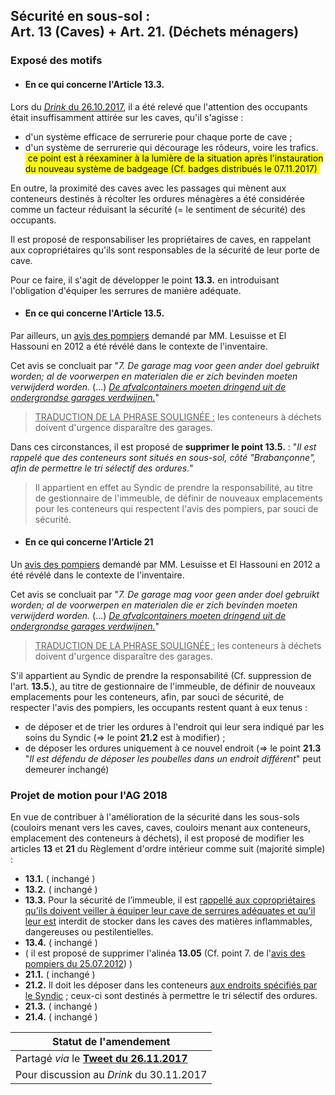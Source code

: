 ## Sécurité en sous-sol : <br>Art. 13 (Caves) + Art. 21. (Déchets ménagers)

### Exposé des motifs

* #### En ce qui concerne l'Article 13.3.

Lors du [*Drink* du 26.10.2017](https://bobjr-1.github.io/Temp/Revue_ROI/Drink_20171026.html), il a été relevé que l'attention des occupants était insuffisamment attirée sur les caves, qu'il s'agisse :
* d'un système efficace de serrurerie pour chaque porte de cave ;
* d'un système de serrurerie qui décourage les rôdeurs, voire les trafics. <mark>&nbsp;ce point est à réexaminer à la lumière de la situation après l'instauration du nouveau système de badgeage (Cf. badges distribués le 07.11.2017)&nbsp;</mark>

En outre, la proximité des caves avec les passages qui mènent aux conteneurs destinés à récolter les ordures ménagères a été considérée comme un facteur réduisant la sécurité (= le sentiment de sécurité) des occupants.

Il est proposé de responsabiliser les propriétaires de caves, en rappelant aux copropriétaires qu'ils sont responsables de la sécurité de leur porte de cave.

Pour ce faire, il s'agit de développer le point **13.3.** en introduisant l'obligation d'équiper les serrures de manière adéquate.

* #### En ce qui concerne l'Article 13.5.

Par ailleurs, un [avis des pompiers](Advies_Brandweer_20120725.pdf) demandé par MM. Lesuisse et El Hassouni en 2012 a été révélé dans le contexte de l'inventaire.

Cet avis se concluait par "*7. De garage mag voor geen ander doel gebruikt worden; al de voorwerpen en materialen die er zich bevinden moeten verwijderd worden.* (...) *<u>De afvalcontainers moeten dringend uit de ondergrondse garages verdwijnen.</u>*"  
> <u>TRADUCTION DE LA PHRASE SOULIGN&Eacute;E :</u> les conteneurs à déchets doivent d'urgence disparaître des garages.

Dans ces circonstances, il est proposé de **supprimer le point 13.5.** : "*Il est rappelé que des conteneurs sont situés en sous-sol, côté "Brabançonne", afin de permettre le tri sélectif des ordures.*"

> Il appartient en effet au Syndic de prendre la responsabilité, au titre de gestionnaire de l'immeuble, de définir de nouveaux emplacements pour les conteneurs qui respectent l'avis des pompiers, par souci de sécurité.

* #### En ce qui concerne l'Article 21

Un [avis des pompiers](Advies_Brandweer_20120725.pdf) demandé par MM. Lesuisse et El Hassouni en 2012 a été révélé dans le contexte de l'inventaire.

Cet avis se concluait par "*7. De garage mag voor geen ander doel gebruikt worden; al de voorwerpen en materialen die er zich bevinden moeten verwijderd worden.* (...) *<u>De afvalcontainers moeten dringend uit de ondergrondse garages verdwijnen.</u>*"  
> <u>TRADUCTION DE LA PHRASE SOULIGN&Eacute;E :</u> les conteneurs à déchets doivent d'urgence disparaître des garages.

S'il appartient au Syndic de prendre la responsabilité (Cf. suppression de l'art. **13.5.**), au titre de gestionnaire de l'immeuble, de définir de nouveaux emplacements pour les conteneurs, afin, par souci de sécurité, de respecter l'avis des pompiers, les occupants restent quant à eux tenus :

* de déposer et de trier les ordures à l'endroit qui leur sera indiqué par les soins du Syndic (=&gt; le point **21.2** est à modifier) ;  
* de déposer les ordures uniquement à ce nouvel endroit (=&gt; le point **21.3** "*Il est défendu de déposer les poubelles dans un endroit différent*" peut demeurer inchangé)

### Projet de motion pour l'AG 2018

En vue de contribuer à l'amélioration de la sécurité dans les sous-sols (couloirs menant vers les caves, caves, couloirs menant aux conteneurs, emplacement des conteneurs à déchets), il est proposé de modifier les articles **13** et **21** du Règlement d'ordre intérieur comme suit   (majorité simple) :

* **13.1.** ( inchangé )  
* **13.2.** ( inchangé )  
* **13.3.** Pour la sécurité de l’immeuble, il est <u>rappellé aux copropriétaires qu'ils doivent veiller à équiper leur cave de serrures adéquates et qu'il leur est</u> interdit de stocker dans les caves des matières inflammables, dangereuses ou pestilentielles.  
* **13.4.** ( inchangé )  
* ( il est proposé de supprimer l'alinéa **13.05** (Cf. point 7. de l'[avis des pompiers du 25.07.2012](Advies_Brandweer_20120725.pdf)) )  
* **21.1.** ( inchangé )  
* **21.2.** Il doit les déposer dans les conteneurs <u>aux endroits spécifiés par le Syndic</u> ; ceux-ci sont destinés à permettre le tri sélectif des ordures.  
* **21.3.** ( inchangé )  
* **21.4.** ( inchangé )

| Statut de l'amendement |
| --- |
| Partagé *via* le [**Tweet du 26.11.2017**](https://twitter.com/brab80webscom/status/934704494880882688) |
| Pour discussion au *Drink* du 30.11.2017 |


